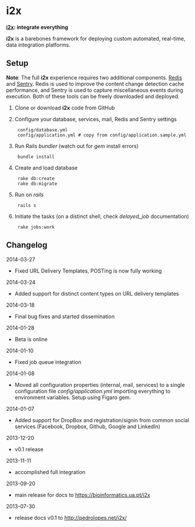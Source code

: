 # i2x

**[i2x](https://bioinformatics.ua.pt/i2x/): integrate everything**

**i2x** is a barebones framework for deploying custom automated, real-time, data integration platforms.

## Setup

**Note**: The full **i2x** experience requires two additional components. [Redis](http://redis.io) and [Sentry](http://getsentry.com). Redis is used to improve the content change detection cache performance, and Sentry is used to capture miscellaneous events during execution.  Both of these tools can be freely downloaded and deployed.

1. Clone or download **i2x** code from GitHub

2. Configure your database, services, mail, Redis and Sentry settings

        config/database.yml
        config/application.yml # copy from config/application.sample.yml

3. Run Rails *bundler* (watch out for *gem* install errors)

        bundle install

4. Create and load database

        rake db:create
        rake db:migrate

5. Run on *rails*

        rails s

6. Initiate the tasks (on a distinct shell, check *delayed_job* documentation)

        rake jobs:work



## Changelog

2014-03-27
* Fixed URL Delivery Templates, POSTing is now fully working

2014-03-24
* Added support for distinct content types on URL delivery templates

2014-03-18
* Final bug fixes and started dissemination

2014-01-28
* Beta is online

2014-01-10

* Fixed job queue integration

2014-01-08

* Moved all configuration properties (internal, mail, services) to a single configuration file _config/application.yml_ importing everything to environment variables. Setup using Figaro gem.

2014-01-07

* Added support for DropBox and registration/signin from common social services (Facebook, Dropbox, Github, Google and LinkedIn)

2013-12-20

* v0.1 release

2013-11-11

* accomplished full integration

2013-09-20

* main release for docs to https://bioinformatics.ua.pt/i2x

2013-07-30

* release docs v0.1 to http://pedrolopes.net/i2x/
